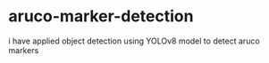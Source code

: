# aruco-marker-detection
i have applied object detection using YOLOv8 model to detect aruco markers
